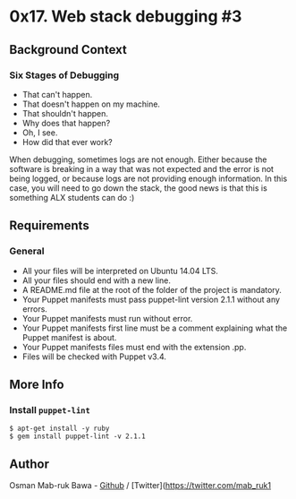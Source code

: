 # 0x17. Web stack debugging #3

## Background Context

### Six Stages of Debugging

- That can't happen.
- That doesn't happen on my machine.
- That shouldn't happen.
- Why does that happen?
- Oh, I see.
- How did that ever work?

When debugging, sometimes logs are not enough. Either because the software is breaking in a way that was not expected and the error is not being logged, or because logs are not providing enough information. In this case, you will need to go down the stack, the good news is that this is something ALX students can do :)

## Requirements

### General

- All your files will be interpreted on Ubuntu 14.04 LTS.
- All your files should end with a new line.
- A README.md file at the root of the folder of the project is mandatory.
- Your Puppet manifests must pass puppet-lint version 2.1.1 without any errors.
- Your Puppet manifests must run without error.
- Your Puppet manifests first line must be a comment explaining what the Puppet manifest is about.
- Your Puppet manifests files must end with the extension .pp.
- Files will be checked with Puppet v3.4.

## More Info

### Install `puppet-lint`

```
$ apt-get install -y ruby
$ gem install puppet-lint -v 2.1.1
```

## Author

Osman Mab-ruk Bawa - [Github](https://github.com/Mabruk7) / [Twitter](https://twitter.com/mab_ruk1
